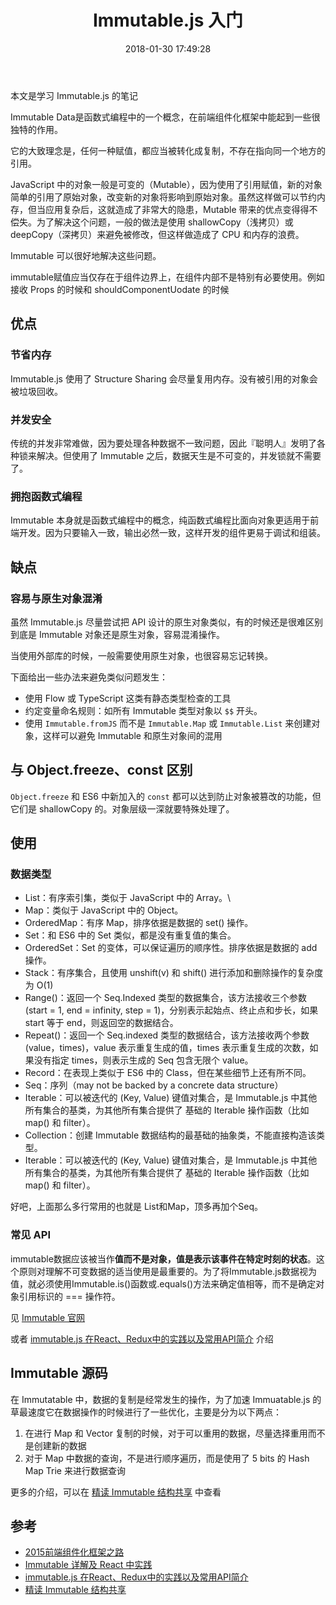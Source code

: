 ﻿---
title: Immutable.js 入门
date: 2018-01-30 17:49:28
categories: coding
tags:
  - JavaScript
  - Immutable.js
---

本文是学习 Immutable.js 的笔记

<!--more-->

Immutable Data是函数式编程中的一个概念，在前端组件化框架中能起到一些很独特的作用。

它的大致理念是，任何一种赋值，都应当被转化成复制，不存在指向同一个地方的引用。

JavaScript 中的对象一般是可变的（Mutable），因为使用了引用赋值，新的对象简单的引用了原始对象，改变新的对象将影响到原始对象。虽然这样做可以节约内存，但当应用复杂后，这就造成了非常大的隐患，Mutable 带来的优点变得得不偿失。为了解决这个问题，一般的做法是使用 shallowCopy（浅拷贝）或 deepCopy（深拷贝）来避免被修改，但这样做造成了 CPU 和内存的浪费。

Immutable 可以很好地解决这些问题。

immutable赋值应当仅存在于组件边界上，在组件内部不是特别有必要使用。例如接收 Props 的时候和 shouldComponentUodate 的时候

## 优点

### 节省内存 

Immutable.js 使用了 Structure Sharing 会尽量复用内存。没有被引用的对象会被垃圾回收。

### 并发安全

传统的并发非常难做，因为要处理各种数据不一致问题，因此『聪明人』发明了各种锁来解决。但使用了 Immutable 之后，数据天生是不可变的，并发锁就不需要了。

### 拥抱函数式编程

Immutable 本身就是函数式编程中的概念，纯函数式编程比面向对象更适用于前端开发。因为只要输入一致，输出必然一致，这样开发的组件更易于调试和组装。

## 缺点

### 容易与原生对象混淆

虽然 Immutable.js 尽量尝试把 API 设计的原生对象类似，有的时候还是很难区别到底是 Immutable 对象还是原生对象，容易混淆操作。

当使用外部库的时候，一般需要使用原生对象，也很容易忘记转换。

下面给出一些办法来避免类似问题发生：

* 使用 Flow 或 TypeScript 这类有静态类型检查的工具
* 约定变量命名规则：如所有 Immutable 类型对象以 `$$` 开头。
* 使用 `Immutable.fromJS` 而不是 `Immutable.Map` 或 `Immutable.List` 来创建对象，这样可以避免 Immutable 和原生对象间的混用


## 与 Object.freeze、const 区别

`Object.freeze` 和 ES6 中新加入的 `const` 都可以达到防止对象被篡改的功能，但它们是 shallowCopy 的。对象层级一深就要特殊处理了。

## 使用 

### 数据类型

* List：有序索引集，类似于 JavaScript 中的 Array。\
* Map：类似于 JavaScript 中的 Object。
* OrderedMap：有序 Map，排序依据是数据的 set() 操作。
* Set：和 ES6 中的 Set 类似，都是没有重复值的集合。
* OrderedSet：Set 的变体，可以保证遍历的顺序性。排序依据是数据的 add 操作。
* Stack：有序集合，且使用 unshift(v) 和 shift() 进行添加和删除操作的复杂度为 O(1)
* Range()：返回一个 Seq.Indexed 类型的数据集合，该方法接收三个参数 (start = 1, end = infinity, step = 1)，分别表示起始点、终止点和步长，如果 start 等于 end，则返回空的数据结合。
* Repeat()：返回一个 Seq.indexed 类型的数据结合，该方法接收两个参数 (value，times)，value 表示重复生成的值，times 表示重复生成的次数，如果没有指定 times，则表示生成的 Seq 包含无限个 value。
* Record：在表现上类似于 ES6 中的 Class，但在某些细节上还有所不同。
* Seq：序列（may not be backed by a concrete data structure）
* Iterable：可以被迭代的 (Key, Value) 键值对集合，是 Immutable.js 中其他所有集合的基类，为其他所有集合提供了 基础的 Iterable 操作函数（比如 map() 和 filter）。
* Collection：创建 Immutable 数据结构的最基础的抽象类，不能直接构造该类型。
* Iterable：可以被迭代的 (Key, Value) 键值对集合，是 Immutable.js 中其他所有集合的基类，为其他所有集合提供了 基础的 Iterable 操作函数（比如 map() 和 filter）。

好吧，上面那么多行常用的也就是 List和Map，顶多再加个Seq。

### 常见 API

immutable数据应该被当作**值而不是对象，值是表示该事件在特定时刻的状态**。这个原则对理解不可变数据的适当使用是最重要的。为了将Immutable.js数据视为值，就必须使用Immutable.is()函数或.equals()方法来确定值相等，而不是确定对象引用标识的 === 操作符。

见 [Immutable 官网](https://facebook.github.io/immutable-js/)

或者 [immutable.js 在React、Redux中的实践以及常用API简介](https://yq.aliyun.com/articles/69516) 介绍

## Immutable 源码

在 Immutatable 中，数据的复制是经常发生的操作，为了加速 Immuatable.js 的草最速度它在数据操作的时候进行了一些优化，主要是分为以下两点：

1. 在进行 Map 和 Vector 复制的时候，对于可以重用的数据，尽量选择重用而不是创建新的数据
2. 对于 Map 中数据的查询，不是进行顺序遍历，而是使用了 5 bits 的 Hash Map Trie 来进行数据查询

更多的介绍，可以在 [精读 Immutable 结构共享](https://zhuanlan.zhihu.com/p/27133830) 中查看

## 参考

* [2015前端组件化框架之路](https://github.com/xufei/blog/issues/19)
* [Immutable 详解及 React 中实践](https://zhuanlan.zhihu.com/p/20295971)
* [immutable.js 在React、Redux中的实践以及常用API简介](https://yq.aliyun.com/articles/69516)
* [精读 Immutable 结构共享](https://zhuanlan.zhihu.com/p/27133830)


